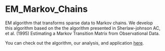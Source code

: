 # EM_Markov_Chains
EM algorithm that transforms sparse data to Markov chains. 
We develop this algorithm based on the the algorithm presented in Sherlaw-johnson  AC,  et al. (1995)  Estimating  a  Markov  Transition  Matrix  from  Observational  Data.

You can check out the algorithm, our analysis, and application [here](https://rdcu.be/cYmag).
